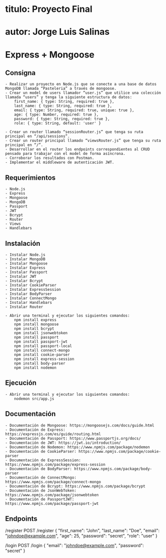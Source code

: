 # titulo: Proyecto Final
# autor: Jorge Luis Salinas

# Express + Mongoose
## Consigna
    - Realizar un proyecto en Node.js que se conecte a una base de datos MongoDB llamada “Pasteleria” a través de mongoose.
    - Crear un model de users llamador “user.js” que utilice una colección llamada “users” y tenga la siguiente estructura de datos:
        first_name: { type: String, required: true },
        last_name: { type: String, required: true },
        email: { type: String, required: true, unique: true },
        age: { type: Number, required: true },
        password: { type: String, required: true },
        role: { type: String, default: 'user' }

    - Crear un router llamado “sessionRouter.js” que tenga su ruta principal en “/api/sessions”.
    - Crear un router principal llamado “viewsRouter.js” que tenga su ruta principal en “/”.
    - Desarrollar en el router los endpoints correspondientes al CRUD pensado para trabajar con el model de forma asíncrona.
    - Corroborar los resultados con Postman.
    - Implementar el middleware de autenticación JWT.

## Requerimientos
    - Node.js
    - Express
    - Mongoose
    - MongoDB
    - Passport
    - JWT
    - Bcrypt
    - Router
    - Views
    - Handlebars

## Instalación
    - Instalar Node.js
    - Instalar MongoDB
    - Instalar Mongoose
    - Instalar Express
    - Instalar Passport
    - Instalar JWT
    - Instalar Bcrypt
    - Instalar CookieParser
    - Instalar ExpressSession
    - Instalar BodyParser
    - Instalar ConnectMongo
    - Instalar Handlebars
    - Instalar Router

    - Abrir una terminal y ejecutar los siguientes comandos:
        npm install express
        npm install mongoose
        npm install bcrypt
        npm install jsonwebtoken
        npm install passport
        npm install passport-jwt
        npm install passport-local
        npm install connect-mongo
        npm install cookie-parser
        npm install express-session
        npm install body-parser
        npm install nodemon

## Ejecución
    - Abrir una terminal y ejecutar los siguientes comandos:
        nodemon src/app.js  

## Documentación
    - Documentación de Mongoose: https://mongoosejs.com/docs/guide.html
    - Documentación de Express: https://expressjs.com/es/guide/routing.html
    - Documentación de Passport: https://www.passportjs.org/docs/
    - Documentación de JWT: https://jwt.io/introduction/
    - Documentación de Nodemon: https://www.npmjs.com/package/nodemon
    - Documentación de CookieParser: https://www.npmjs.com/package/cookie-parser
    - Documentación de ExpressSession: https://www.npmjs.com/package/express-session
    - Documentación de BodyParser: https://www.npmjs.com/package/body-parser
    - Documentación de ConnectMongo: https://www.npmjs.com/package/connect-mongo
    - Documentación de Bcrypt: https://www.npmjs.com/package/bcrypt
    - Documentación de JsonWebToken: https://www.npmjs.com/package/jsonwebtoken
    - Documentación de PassportJWT: https://www.npmjs.com/package/passport-jwt

## Endpoints
/register
POST /register
{
    "first_name": "John",
	"last_name": "Doe",
	"email": "johndoe@example.com",
	"age": 25,
	"password": "secret",
	"role": "user"
}

/login
POST /login
{
    "email": "johndoe@example.com",
	"password": "secret"
}
